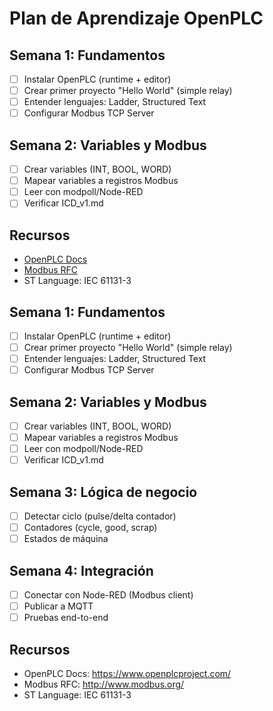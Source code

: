 # Plan de Aprendizaje OpenPLC

## Semana 1: Fundamentos

- [ ] Instalar OpenPLC (runtime + editor)
- [ ] Crear primer proyecto "Hello World" (simple relay)
- [ ] Entender lenguajes: Ladder, Structured Text
- [ ] Configurar Modbus TCP Server

## Semana 2: Variables y Modbus

- [ ] Crear variables (INT, BOOL, WORD)
- [ ] Mapear variables a registros Modbus
- [ ] Leer con modpoll/Node-RED
- [ ] Verificar ICD_v1.md

## Recursos

- [OpenPLC Docs](https://www.openplcproject.com/)
- [Modbus RFC](http://www.modbus.org/)
- ST Language: IEC 61131-3

## Semana 1: Fundamentos

- [ ] Instalar OpenPLC (runtime + editor)
- [ ] Crear primer proyecto "Hello World" (simple relay)
- [ ] Entender lenguajes: Ladder, Structured Text
- [ ] Configurar Modbus TCP Server

## Semana 2: Variables y Modbus

- [ ] Crear variables (INT, BOOL, WORD)
- [ ] Mapear variables a registros Modbus
- [ ] Leer con modpoll/Node-RED
- [ ] Verificar ICD_v1.md

## Semana 3: Lógica de negocio

- [ ] Detectar ciclo (pulse/delta contador)
- [ ] Contadores (cycle, good, scrap)
- [ ] Estados de máquina

## Semana 4: Integración

- [ ] Conectar con Node-RED (Modbus client)
- [ ] Publicar a MQTT
- [ ] Pruebas end-to-end

## Recursos

- OpenPLC Docs: https://www.openplcproject.com/
- Modbus RFC: http://www.modbus.org/
- ST Language: IEC 61131-3
